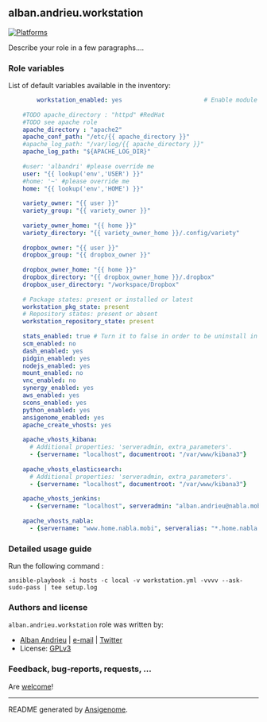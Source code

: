 ## alban.andrieu.workstation

  [![Platforms](http://img.shields.io/badge/platforms-ubuntu-lightgrey.svg?style=flat)](#)

Describe your role in a few paragraphs....




### Role variables

List of default variables available in the inventory:

```yaml
        workstation_enabled: yes                       # Enable module
    
    #TODO apache_directory : "httpd" #RedHat
    #TODO see apache role
    apache_directory : "apache2"
    apache_conf_path: "/etc/{{ apache_directory }}"
    #apache_log_path: "/var/log/{{ apache_directory }}"
    apache_log_path: "${APACHE_LOG_DIR}"
    
    #user: 'albandri' #please override me
    user: "{{ lookup('env','USER') }}"
    #home: '~' #please override me
    home: "{{ lookup('env','HOME') }}"
    
    variety_owner: "{{ user }}"
    variety_group: "{{ variety_owner }}"
    
    variety_owner_home: "{{ home }}"
    variety_directory: "{{ variety_owner_home }}/.config/variety"
    
    dropbox_owner: "{{ user }}"
    dropbox_group: "{{ dropbox_owner }}"
    
    dropbox_owner_home: "{{ home }}"
    dropbox_directory: "{{ dropbox_owner_home }}/.dropbox"
    dropbox_user_directory: "/workspace/Dropbox"
    
    # Package states: present or installed or latest
    workstation_pkg_state: present
    # Repository states: present or absent
    workstation_repository_state: present
    
    stats_enabled: true # Turn it to false in order to be uninstall in security role
    scm_enabled: no
    dash_enabled: yes
    pidgin_enabled: yes
    nodejs_enabled: yes
    mount_enabled: no
    vnc_enabled: no
    synergy_enabled: yes
    aws_enabled: yes
    scons_enabled: yes
    python_enabled: yes
    ansigenome_enabled: yes
    apache_create_vhosts: yes
    
    apache_vhosts_kibana:
      # Additional properties: 'serveradmin, extra_parameters'.
      - {servername: "localhost", documentroot: "/var/www/kibana3"}
      
    apache_vhosts_elasticsearch:
      # Additional properties: 'serveradmin, extra_parameters'.
      - {servername: "localhost", documentroot: "/var/www/kibana3"}  
    
    apache_vhosts_jenkins:
      - {servername: "localhost", serveradmin: "alban.andrieu@nabla.mobi", documentroot: "/var/www/jenkins"} 
      
    apache_vhosts_nabla:
      - {servername: "www.home.nabla.mobi", serveralias: "*.home.nabla.mobi", serveradmin: "alban.andrieu@nabla.mobi", documentroot: "/var/www/nabla"}
```


### Detailed usage guide

Run the following command :

`ansible-playbook -i hosts -c local -v workstation.yml -vvvv --ask-sudo-pass | tee setup.log`


### Authors and license

`alban.andrieu.workstation` role was written by:
- [Alban Andrieu](nabla.mobi) | [e-mail](mailto:alban.andrieu@free.fr) | [Twitter](https://twitter.com/AlbanAndrieu)
- License: [GPLv3](https://tldrlegal.com/license/gnu-general-public-license-v3-%28gpl-3%29)

### Feedback, bug-reports, requests, ...

Are [welcome](https://github.com/AlbanAndrieu/ansible-workstation/issues)!

***

README generated by [Ansigenome](https://github.com/nickjj/ansigenome/).
